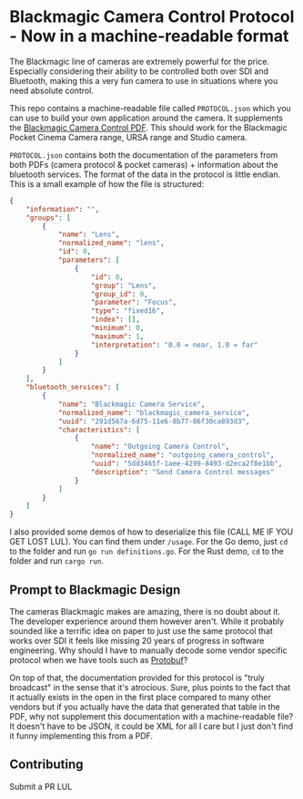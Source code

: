 # Blackmagic Camera Control Protocol - Now in a machine-readable format

The Blackmagic line of cameras are extremely powerful for the price. Especially considering their ability to be controlled both over SDI and Bluetooth, making this a very fun camera to use in situations where you need absolute control.

This repo contains a machine-readable file called `PROTOCOL.json` which you can use to build your own application around the camera. It supplements the [Blackmagic Camera Control PDF](https://documents.blackmagicdesign.com/DeveloperManuals/BlackmagicCameraControl.pdf?_v=1539929000000). This should work for the Blackmagic Pocket Cinema Camera range, URSA range and Studio camera.

`PROTOCOL.json` contains both the documentation of the parameters from both PDFs (camera protocol & pocket cameras) + information about the bluetooth services. The format of the data in the protocol is little endian. This is a small example of how the file is structured:

```json
{
	"information": "",
	"groups": [
		{
			"name": "Lens",
			"normalized_name": "lens",
			"id": 0,
			"parameters": [
				{
					"id": 0,
					"group": "Lens",
					"group_id": 0,
					"parameter": "Focus",
					"type": "fixed16",
					"index": [],
					"minimum": 0,
					"maximum": 1,
					"interpretation": "0.0 = near, 1.0 = far"
				}
			]
		}
	],
	"bluetooth_services": [
		{
			"name": "Blackmagic Camera Service",
			"normalized_name": "blackmagic_camera_service",
			"uuid": "291d567a-6d75-11e6-8b77-86f30ca893d3",
			"characteristics": [
				{
					"name": "Outgoing Camera Control",
					"normalized_name": "outgoing_camera_control",
					"uuid": "5dd3465f-1aee-4299-8493-d2eca2f8e1bb",
					"description": "Send Camera Control messages"
				}
			]
		}
	]
}
```

I also provided some demos of how to deserialize this file (CALL ME IF YOU GET LOST LUL). You can find them under `/usage`. For the Go demo, just `cd` to the folder and run `go run definitions.go`. For the Rust demo, `cd` to the folder and run `cargo run`.

## Prompt to Blackmagic Design

The cameras Blackmagic makes are amazing, there is no doubt about it. The developer experience around them however aren't. While it probably sounded like a terrific idea on paper to just use the same protocol that works over SDI it feels like missing 20 years of progress in software engineering. Why should I have to manually decode some vendor specific protocol when we have tools such as [Protobuf](https://developers.google.com/protocol-buffers)?

On top of that, the documentation provided for this protocol is "truly broadcast" in the sense that it's atrocious. Sure, plus points to the fact that it actually exists in the open in the first place compared to many other vendors but if you actually have the data that generated that table in the PDF, why not supplement this documentation with a machine-readable file? It doesn't have to be JSON, it could be XML for all I care but I just don't find it funny implementing this from a PDF.

## Contributing

Submit a PR LUL
